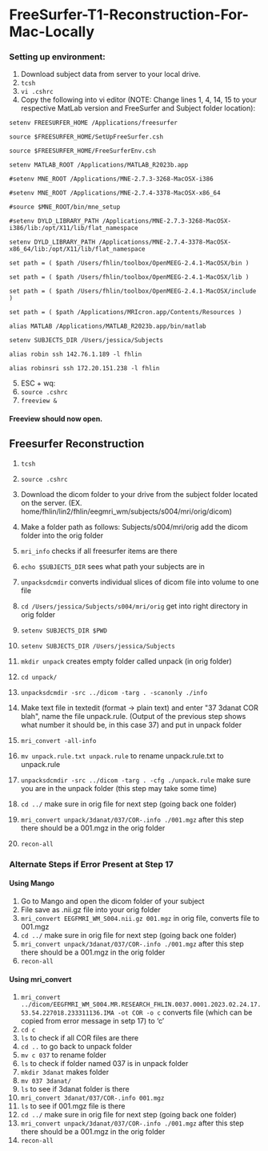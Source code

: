 # FreeSurfer-T1-Reconstruction-For-Mac-Locally
### Setting up environment: 

1. Download subject data from server to your local drive.
2. `tcsh`
3. `vi .cshrc`
4. Copy the following into vi editor (NOTE: Change lines 1, 4, 14, 15 to your respective MatLab version and FreeSurfer and Subject folder location):

`setenv FREESURFER_HOME /Applications/freesurfer`

`source $FREESURFER_HOME/SetUpFreeSurfer.csh`

`source $FREESURFER_HOME/FreeSurferEnv.csh`

`setenv MATLAB_ROOT /Applications/MATLAB_R2023b.app`

`#setenv MNE_ROOT /Applications/MNE-2.7.3-3268-MacOSX-i386`

`#setenv MNE_ROOT /Applications/MNE-2.7.4-3378-MacOSX-x86_64`

`#source $MNE_ROOT/bin/mne_setup`

`#setenv DYLD_LIBRARY_PATH /Applications/MNE-2.7.3-3268-MacOSX-i386/lib:/opt/X11/lib/flat_namespace`

`setenv DYLD_LIBRARY_PATH /Applicationss/MNE-2.7.4-3378-MacOSX-x86_64/lib:/opt/X11/lib/flat_namespace`

`set path = ( $path /Users/fhlin/toolbox/OpenMEEG-2.4.1-MacOSX/bin )`

`set path = ( $path /Users/fhlin/toolbox/OpenMEEG-2.4.1-MacOSX/lib )`

`set path = ( $path /Users/fhlin/toolbox/OpenMEEG-2.4.1-MacOSX/include )`

`set path = ( $path /Applications/MRIcron.app/Contents/Resources )`

`alias MATLAB /Applications/MATLAB_R2023b.app/bin/matlab`

`setenv SUBJECTS_DIR /Users/jessica/Subjects`

`alias robin ssh 142.76.1.189 -l fhlin`

`alias robinsri ssh 172.20.151.238 -l fhlin`

5. ESC + wq:
6. `source .cshrc`
7. `freeview &`

#### Freeview should now open.

## Freesurfer Reconstruction

1. `tcsh` 

2. `source .cshrc`

3. Download the dicom folder to your drive from the subject folder located on the server. (EX. home/fhlin/lin2/fhlin/eegmri_wm/subjects/s004/mri/orig/dicom)

4. Make a folder path as follows: Subjects/s004/mri/orig add the dicom folder into the orig folder 

5. `mri_info` checks if all freesurfer items are there
6. `echo $SUBJECTS_DIR` sees what path your subjects are in 
7. `unpacksdcmdir` converts individual slices of dicom file into volume to one file
8. `cd /Users/jessica/Subjects/s004/mri/orig` get into right directory in orig folder
9. `setenv SUBJECTS_DIR $PWD`
10. `setenv SUBJECTS_DIR /Users/jessica/Subjects`
11. `mkdir unpack` creates empty folder called unpack (in orig folder)
12. `cd unpack/`
13. `unpacksdcmdir -src ../dicom -targ . -scanonly ./info`
14. Make text file in textedit (format → plain text) and enter "37 3danat COR blah", name the file unpack.rule. (Output of the previous step shows what number it should be, in this case 37) and put in unpack folder
15. `mri_convert -all-info`
16. `mv unpack.rule.txt unpack.rule` to rename unpack.rule.txt to unpack.rule
17. `unpacksdcmdir -src ../dicom -targ . -cfg ./unpack.rule` make sure you are in the unpack folder (this step may take some time) 
18. `cd ../` make sure in orig file for next step (going back one folder) 
19. `mri_convert unpack/3danat/037/COR-.info ./001.mgz` after this step there should be a 001.mgz in the orig folder
20. `recon-all`

### Alternate Steps if Error Present at Step 17
#### Using Mango

1. Go to Mango and open the dicom folder of your subject
2. File save as .nii.gz file into your orig folder
3. `mri_convert EEGFMRI_WM_S004.nii.gz 001.mgz` in orig file, converts file to 001.mgz
4. `cd ../` make sure in orig file for next step (going back one folder)
5. `mri_convert unpack/3danat/037/COR-.info ./001.mgz` after this step there should be a 001.mgz in the orig folder
6. `recon-all`

#### Using mri_convert 
1. `mri_convert ../dicom/EEGFMRI_WM_S004.MR.RESEARCH_FHLIN.0037.0001.2023.02.24.17.53.54.227018.233311136.IMA -ot COR -o c` converts file (which can be copied from error message in setp 17) to ‘c’
2. `cd c`
3. `ls` to check if all COR files are there
4. `cd ..` to go back to unpack folder 
5. `mv c 037` to rename folder 
6. `ls` to check if folder named 037 is in unpack folder
7. `mkdir 3danat` makes folder 
8. `mv 037 3danat/`
9. `ls` to see if 3danat folder is there
10. `mri_convert 3danat/037/COR-.info 001.mgz`
11. `ls` to see if 001.mgz file is there
12. `cd ../` make sure in orig file for next step (going back one folder)
13. `mri_convert unpack/3danat/037/COR-.info ./001.mgz` after this step there should be a 001.mgz in the orig folder
14. `recon-all`


